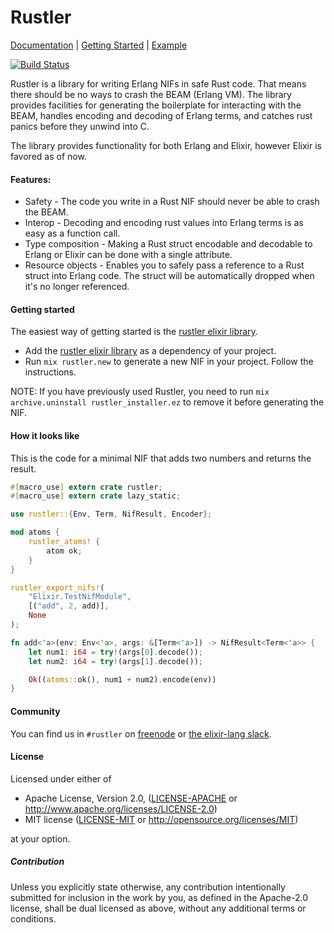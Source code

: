 # Rustler

[Documentation](https://docs.rs/rustler/) | [Getting Started](https://github.com/hansihe/Rustler/blob/master/README.md#getting-started) | [Example](https://github.com/hansihe/NifIo)

[![Build Status](https://travis-ci.org/hansihe/rustler.svg?branch=master)](https://travis-ci.org/hansihe/rustler)

Rustler is a library for writing Erlang NIFs in safe Rust code. That means
there should be no ways to crash the BEAM (Erlang VM). The library provides
facilities for generating the boilerplate for interacting with the BEAM,
handles encoding and decoding of Erlang terms, and catches rust panics before
they unwind into C.

The library provides functionality for both Erlang and Elixir, however Elixir
is favored as of now.

#### Features:
* Safety - The code you write in a Rust NIF should never be able to crash the BEAM.
* Interop - Decoding and encoding rust values into Erlang terms is as easy as a function call.
* Type composition - Making a Rust struct encodable and decodable to Erlang or Elixir can be done with a single attribute.
* Resource objects - Enables you to safely pass a reference to a Rust struct into Erlang code. The struct will be automatically dropped when it's no longer referenced.

#### Getting started
The easiest way of getting started is the [rustler elixir library](https://hex.pm/packages/rustler).

* Add the [rustler elixir library](https://hex.pm/packages/rustler) as a dependency of your project.
* Run `mix rustler.new` to generate a new NIF in your project. Follow the instructions.

NOTE: If you have previously used Rustler, you need to run `mix archive.uninstall rustler_installer.ez` to remove it before generating the NIF.

#### How it looks like
This is the code for a minimal NIF that adds two numbers and returns the result.
```rust
#[macro_use] extern crate rustler;
#[macro_use] extern crate lazy_static;

use rustler::{Env, Term, NifResult, Encoder};

mod atoms {
    rustler_atoms! {
        atom ok;
    }
}

rustler_export_nifs!(
    "Elixir.TestNifModule",
    [("add", 2, add)],
    None
);

fn add<'a>(env: Env<'a>, args: &[Term<'a>]) -> NifResult<Term<'a>> {
    let num1: i64 = try!(args[0].decode());
    let num2: i64 = try!(args[1].decode());

    Ok((atoms::ok(), num1 + num2).encode(env))
}
```

#### Community

You can find us in `#rustler` on [freenode](http://freenode.net/) or [the elixir-lang slack](https://elixir-slackin.herokuapp.com/).

#### License

Licensed under either of

 * Apache License, Version 2.0, ([LICENSE-APACHE](LICENSE-APACHE) or http://www.apache.org/licenses/LICENSE-2.0)
 * MIT license ([LICENSE-MIT](LICENSE-MIT) or http://opensource.org/licenses/MIT)

at your option.

##### Contribution

Unless you explicitly state otherwise, any contribution intentionally submitted
for inclusion in the work by you, as defined in the Apache-2.0 license, shall be dual licensed as above, without any
additional terms or conditions.
